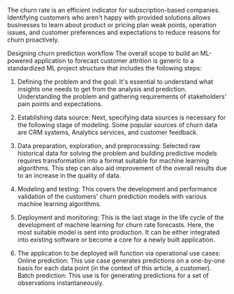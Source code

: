 The churn rate is an efficient indicator for subscription-based companies. Identifying customers who aren't happy with provided solutions allows businesses to learn about product or pricing plan weak points, 
 operation issues, and customer preferences and expectations to reduce reasons for churn proactively.

Designing churn prediction workflow The overall scope to build an ML-powered application to forecast customer attrition is generic to a standardized ML project structure that includes the following steps:

1. Defining the problem and the goal:
  It's essential to understand what insights one needs to get from the analysis and prediction. Understanding the problem and gathering requirements of stakeholders' pain points and expectations.

2. Establishing data source: 
Next, specifying data sources is necessary for the following stage of modeling. Some popular sources of churn data are CRM systems, Analytics services, and customer feedback.

3. Data preparation, exploration, and preprocessing: 
Selected raw historical data for solving the problem and building predictive models requires transformation into a format suitable for machine learning algorithms. This step can also aid improvement of the overall results due to an increase in the quality of data.

4. Modeling and testing: 
This covers the development and performance validation of the customers' churn prediction models with various machine learning algorithms.

5. Deployment and monitoring: 
This is the last stage in the life cycle of the development of machine learning for churn rate forecasts. Here, the most suitable model is sent into production. It can be either integrated into existing software or become a core for a newly built application.

6. The application to be deployed will function via operational use cases: Online prediction: 
This use case generates predictions on a one-by-one basis for each data point (in the context of this article, a customer). Batch prediction: This use is for generating predictions for a set of observations instantaneously.




